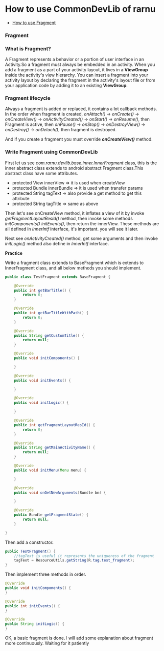 How to use CommonDevLib of rarnu
=======

* [How to use Fragment](#Fragment)

<h3 id="Fragment">Fragment</h3>

### What is Fragment?

A Fragment represents a behavior or a portion of user interface in
an Activity.So a fragment must always be embedded in an activity.
When you add a fragment as a part of your activity layout, it lives in
a **ViewGroup** inside the activity's view hierarchy. You can insert a 
fragment into your activity layout by declaring the fragment in the 
activity's layout file or from your application code by adding it to an 
existing **ViewGroup**.

### Fragment lifecycle

Always a fragment is added or replaced, it contains a lot callback methods.
In the order when fragment is created, *onAttach()* -> *onCreate()* -> *onCreateView()*
-> *onActivityCreated()* -> *onStart()* -> *onResume()*, then Fragment is active,
then *onPause()* -> *onStop()* -> *onDestroyView()* -> *onDestroy()* -> *onDetach()*, then 
fragment is destroyed.

And if you create a fragment you must override ***onCreateView()*** method.

### Write Fragment using CommonDevLib

First let us see *com.rarnu.devlib.base.inner.InnerFragment* class, this is the inner abstract
class extends to android abstract Fragment class.This abstract class have some attributes.

* protected View innerView => it is used when createView
* protected Bundle innerBundle => it is used when transfer params
* protected String tagText => also provide a get method to get this attribute
* protected String tagTitle => same as above

Then let's see onCreateView method, it inflates a view of it by invoke *getFragmentLayoutResId()*
method, then invoke some methods *initComponents()* *initEvents()*, then return the innerView.
These methods are all defined in *InnerIntf* interface, it's important. you will see it later.

Next see *onActivityCreated()* method, get some arguments and then invoke *initLogic()* method
also define in *InnerIntf* interface.

**Practice**

Write a fragment class extends to BaseFragment which is extends to InnerFragment class,
and all below methods you should implement.

```java
public class TestFragment extends BaseFragment {

    @Override
    public int getBarTitle() {
        return 0;
    }

    @Override
    public int getBarTitleWithPath() {
        return 0;
    }

    @Override
    public String getCustomTitle() {
        return null;
    }

    @Override
    public void initComponents() {

    }

    @Override
    public void initEvents() {

    }

    @Override
    public void initLogic() {

    }

    @Override
    public int getFragmentLayoutResId() {
        return 0;
    }

    @Override
    public String getMainActivityName() {
        return null;
    }

    @Override
    public void initMenu(Menu menu) {

    }

    @Override
    public void onGetNewArguments(Bundle bn) {

    }

    @Override
    public Bundle getFragmentState() {
        return null;
    }

}
```

Then add a constructor.

```java
public TestFragment() {
    //tagText is useful it represents the uniqueness of the fragment
    tagText = ResourceUtils.getString(R.tag.test_fragment);
}
```

Then implement three methods in order.

```java
@Override
public void initComponents() {
}

@Override 
public int initEvents() {
}

@Override
public String initLogic() {
}
```

OK, a basic fragment is done. 
I will add some explanation about fragment more continuously.
Waiting for it patiently
